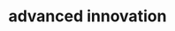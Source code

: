 ---
title : "advanced innovation"
layout: "contact"
description: "Technologies is about advancement, and innovation is to come out with something original and unique, and MHR is combining this tow terms together, to make high quality and affordable helmet for all motorcycle riders."
image : "images/hero-image/7.png"
sub_title: "find us here"

---